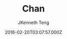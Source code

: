 ---
title: Chan
github: https://github.com/denjones/hexo-theme-chan
demo: https://blog.sprabbit.com/hexo-theme-chan/
author: JKenneth Teng
ssg:
  - Hexo
cms:
  - No Cms
date: 2016-02-20T03:07:57.000Z
description: A super simple and elegant theme for hexo
stale: true
disabled: true
disabled_reason: demo url not found
---